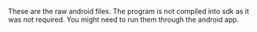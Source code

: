 These are the raw android files.
The program is not compiled into sdk as it was not required.
You might need to run them through the android app.
